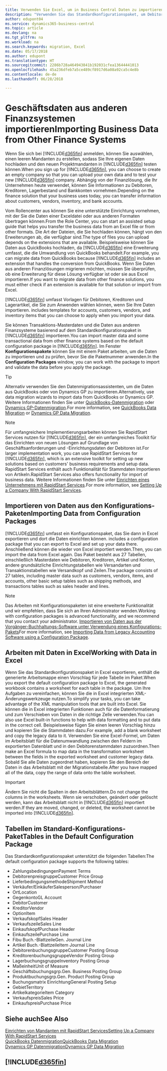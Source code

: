 ```yaml
---
title: Verwenden Sie Excel, um in Business Central Daten zu importieren | Microsoft Docs
description: "Verwenden Sie das Standardkonfigurationspaket, um Debitorendaten in Excel hinzuzufügen und Daten nach Business Central zu importieren."
author: edupont04
ms.service: dynamics365-business-central
ms.topic: article
ms.devlang: na
ms.tgt_pltfrm: na
ms.workload: na
ms.search.keywords: migration, Excel
ms.date: 05/17/2018
ms.author: edupont
ms.translationtype: HT
ms.sourcegitcommit: 2286b728a464943841b192031cfea13644441013
ms.openlocfilehash: 45a236dfeb7a5ce489cf8917d6a08a92ca5c4e8b
ms.contentlocale: de-de
ms.lasthandoff: 06/28/2018

---
```

# <a name="importing-business-data-from-other-finance-systems"></a><span data-ttu-id="07304-103">Geschäftsdaten aus anderen Finanzsystemen importieren</span><span class="sxs-lookup"><span data-stu-id="07304-103">Importing Business Data from Other Finance Systems</span></span>
<span data-ttu-id="07304-104">Wenn Sie sich bei [!INCLUDE[d365fin](includes/d365fin_md.md)] anmelden, können Sie auswählen, einen leeren Mandanten zu erstellen, sodass Sie Ihre eigenen Daten hochladen und den neuen Projektmandanten in [!INCLUDE[d365fin](includes/d365fin_md.md)] testen können.</span><span class="sxs-lookup"><span data-stu-id="07304-104">When you sign up for [!INCLUDE[d365fin](includes/d365fin_md.md)], you can choose to create an empty company so that you can upload your own data and to test your new [!INCLUDE[d365fin](includes/d365fin_md.md)] company.</span></span> <span data-ttu-id="07304-105">Abhängig von der Finanzlösung, die Ihr Unternehmen heute verwendet, können Sie Informationen zu Debitoren, Kreditoren, Lagerbestand und Bankkonten vornehmen.</span><span class="sxs-lookup"><span data-stu-id="07304-105">Depending on the finance solution that your business uses today, you can transfer information about customers, vendors, inventory, and bank accounts.</span></span>  

<span data-ttu-id="07304-106">Vom Rollencenter aus können Sie eine unterstützte Einrichtung vornehmen, mit der Sie die Daten einer Exceldatei oder aus anderen Formaten übertragen können.</span><span class="sxs-lookup"><span data-stu-id="07304-106">From the Role Center, you can start an assisted setup guide that helps you transfer the business data from an Excel file or from other formats.</span></span> <span data-ttu-id="07304-107">Die Art der Dateien, die Sie hochladen können, hängt von den Erweiterungen ab, die verfügbar sind.</span><span class="sxs-lookup"><span data-stu-id="07304-107">The type of files you can upload depends on the extensions that are available.</span></span> <span data-ttu-id="07304-108">Beispielsweise können Sie Daten aus QuickBooks hochladen, da [!INCLUDE[d365fin](includes/d365fin_md.md)] eine Erweiterung umfasst, die die Umwandlung von QuickBooks behandelt.</span><span class="sxs-lookup"><span data-stu-id="07304-108">For example, you can migrate data from QuickBooks because [!INCLUDE[d365fin](includes/d365fin_md.md)] includes an extension that handles the conversion from QuickBooks.</span></span> <span data-ttu-id="07304-109">Wenn Sie Daten aus anderen Finanzlösungen migrieren möchten, müssen Sie überprüfen, ob eine Erweiterung für diese Lösung verfügbar ist oder sie aus Excel importieren.</span><span class="sxs-lookup"><span data-stu-id="07304-109">If you want to migrate data from other finance solutions, you must either check if an extension is available for that solution or import from Excel.</span></span>  

[!INCLUDE[d365fin](includes/d365fin_md.md)]<span data-ttu-id="07304-110"> umfasst Vorlagen für Debitoren, Kreditoren und Lagerartikel, die Sie zum Anwenden wählen können, wenn Sie Ihre Daten importieren.</span><span class="sxs-lookup"><span data-stu-id="07304-110"> includes templates for accounts, customers, vendors, and inventory items that you can choose to apply when you import your data.</span></span>

<span data-ttu-id="07304-111">Sie können Transaktions-Masterdaten und die Daten aus anderen Finanzsysteme basierend auf dem Standardkonfigurationspaket in [!INCLUDE[d365fin](includes/d365fin_md.md)] importieren.</span><span class="sxs-lookup"><span data-stu-id="07304-111">You can import master data and some transactional data from other finance systems based on the default configuration package in [!INCLUDE[d365fin](includes/d365fin_md.md)].</span></span> <span data-ttu-id="07304-112">Im Fenster **Konfigurationspakete** können Sie mit einem Paket arbeiten, um die Daten zu importieren und zu prüfen, bevor Sie die Paketnummer anwenden.</span><span class="sxs-lookup"><span data-stu-id="07304-112">In the **Configuration Packages** window, you can work with the package to import and validate the data before you apply the package.</span></span>  

> [!TIP]  
> <span data-ttu-id="07304-113">Alternativ verwenden Sie den Datenmigrationsassistenten, um die Daten aus QuickBooks oder von Dynamics GP zu importieren.</span><span class="sxs-lookup"><span data-stu-id="07304-113">Alternatively, use data migration wizards to import data from QuickBooks or Dynamics GP.</span></span> <span data-ttu-id="07304-114">Weitere Informationen finden Sie unter [QuickBooks-Datenmigration](ui-extensions-quickbooks-data-migration.md) oder [Dynamics GP-Datenmigration](ui-extensions-dynamicsgp-data-migration.md).</span><span class="sxs-lookup"><span data-stu-id="07304-114">For more information, see [QuickBooks Data Migration](ui-extensions-quickbooks-data-migration.md) or [Dynamics GP Data Migration](ui-extensions-dynamicsgp-data-migration.md).</span></span>

> [!NOTE]  
> <span data-ttu-id="07304-115">Für umfangreichere Implementierungsarbeiten können Sie RapidStart Services nutzen für [!INCLUDE[d365fin](includes/d365fin_md.md)], der ein umfangreiches Toolkit für das Einrichten von neuen Lösungen auf Grundlage von Geschäftsanforderungen und -Einrichtungsdaten der Debitoren ist.</span><span class="sxs-lookup"><span data-stu-id="07304-115">For larger implementation work, you can use RapidStart Services for [!INCLUDE[d365fin](includes/d365fin_md.md)], which is an extensive toolkit for setting up new solutions based on customers' business requirements and setup data.</span></span> <span data-ttu-id="07304-116">RapidStart Services enthält auch Funktionalität für Stammdaten Importieren von Artikeln.</span><span class="sxs-lookup"><span data-stu-id="07304-116">RapidStart Services also offers functionality for import of business data.</span></span> <span data-ttu-id="07304-117">Weitere Informationen finden Sie unter [Einrichten eines Unternehmens mit RapidStart Services](admin-set-up-a-company-with-rapidstart.md).</span><span class="sxs-lookup"><span data-stu-id="07304-117">For more information, see [Setting Up a Company With RapidStart Services](admin-set-up-a-company-with-rapidstart.md).</span></span>

## <a name="importing-data-from-configuration-packages"></a><span data-ttu-id="07304-118">Importieren von Daten aus den Konfigurations-Paketen</span><span class="sxs-lookup"><span data-stu-id="07304-118">Importing Data from Configuration Packages</span></span>
[!INCLUDE[d365fin](includes/d365fin_md.md)]<span data-ttu-id="07304-119"> umfasst ein Konfigurationspaket, das Sie dann in Excel exportieren und dort die Daten einrichten können.</span><span class="sxs-lookup"><span data-stu-id="07304-119"> includes a configuration package that you can export to Excel and set up your data there.</span></span> <span data-ttu-id="07304-120">Anschließend können die wieder von Excel importiert werden.</span><span class="sxs-lookup"><span data-stu-id="07304-120">Then, you can import the data from Excel again.</span></span> <span data-ttu-id="07304-121">Das Paket besteht aus 27 Tabellen, einschließlich Masterdaten wie Debitoren, Kreditoren, Artikel und Konten, andere grundsätzliche Einrichtungstabellen wie Versandarten und Transaktionstabellen wie Versandkopf und Zeilen.</span><span class="sxs-lookup"><span data-stu-id="07304-121">The package consists of 27 tables, including master data such as customers, vendors, items, and accounts, other basic setup tables such as shipping methods, and transactions tables such as sales header and lines.</span></span>  

> [!NOTE]  
>   <span data-ttu-id="07304-122">Das Arbeiten mit Konfigurationspaketen ist eine erweiterte Funktionalität und wir empfehlen, dass Sie sich an Ihren Administrator wenden.</span><span class="sxs-lookup"><span data-stu-id="07304-122">Working with configuration packages is advanced functionality, and we recommend that you contact your administrator.</span></span> <span data-ttu-id="07304-123">[Importieren von Daten aus der Vorgänger-Buchhaltungs-Software unter Verwendung eines Konfigurations-Pakets](across-import-data-configuration-packages.md)</span><span class="sxs-lookup"><span data-stu-id="07304-123">For more information, see [Importing Data from Legacy Accounting Software using a Configuration Package](across-import-data-configuration-packages.md).</span></span>

## <a name="working-with-data-in-excel"></a><span data-ttu-id="07304-124">Arbeiten mit Daten in Excel</span><span class="sxs-lookup"><span data-stu-id="07304-124">Working with Data in Excel</span></span>
<span data-ttu-id="07304-125">Wenn Sie das Standardkonfigurationspaket in Excel exportieren, enthält die generierte Arbeitsmappe einen Vorschlag für jede Tabelle im Paket.</span><span class="sxs-lookup"><span data-stu-id="07304-125">When you export the default configuration package to Excel, the generated workbook contains a worksheet for each table in the package.</span></span> <span data-ttu-id="07304-126">Um Ihre Aufgaben zu vereinfachen, können Sie die in Excel integrierten XML-Änderungswerkzeuge nutzen.</span><span class="sxs-lookup"><span data-stu-id="07304-126">To simplify your tasks, you can take advantage of the XML manipulation tools that are built into Excel.</span></span> <span data-ttu-id="07304-127">Sie können die in Excel integrierten Funktionen auch für die Datenformatierung und zum Verschieben von Daten in die richtige Zelle verwenden.</span><span class="sxs-lookup"><span data-stu-id="07304-127">You can also use Excel built-in functions to help with data formatting and to put data in the correct cell.</span></span> <span data-ttu-id="07304-128">Beispielsweise fügen Sie einen leeren Vorschlag hinzu und kopieren Sie die Stammdaten dazu.</span><span class="sxs-lookup"><span data-stu-id="07304-128">For example, add a blank worksheet and copy the legacy data to it.</span></span> <span data-ttu-id="07304-129">Verwenden Sie eine Excel-Formel, um Daten im Arbeitsblatt für die Datenumwandlung zwischen den Feldern im exportierten Datenblatt und in den Debitorenstammdaten zuzuordnen.</span><span class="sxs-lookup"><span data-stu-id="07304-129">Then make an Excel formula to map data in the transformation worksheet between the fields in the exported worksheet and customer legacy data.</span></span> <span data-ttu-id="07304-130">Sobald Sie alle Daten zugeordnet haben, kopieren Sie den Bereich der Daten in das Arbeitsblatt mit der Migrationstabelle.</span><span class="sxs-lookup"><span data-stu-id="07304-130">After you have mapped all of the data, copy the range of data onto the table worksheet.</span></span>  

> [!IMPORTANT]  
>  <span data-ttu-id="07304-131">Ändern Sie nicht die Spalten in den Arbeitsblättern.</span><span class="sxs-lookup"><span data-stu-id="07304-131">Do not change the columns in the worksheets.</span></span> <span data-ttu-id="07304-132">Wenn sie verschoben, geändert oder gelöscht werden, kann das Arbeitsblatt nicht in [!INCLUDE[d365fin](includes/d365fin_md.md)] importiert werden.</span><span class="sxs-lookup"><span data-stu-id="07304-132">If they are moved, changed, or deleted, the worksheet cannot be imported into [!INCLUDE[d365fin](includes/d365fin_md.md)].</span></span>

## <a name="tables-in-the-default-configuration-package"></a><span data-ttu-id="07304-133">Tabellen im Standard-Konfigurations-Paket</span><span class="sxs-lookup"><span data-stu-id="07304-133">Tables in the Default Configuration Package</span></span>
<span data-ttu-id="07304-134">Das Standardkonfigurationspaket unterstützt die folgenden Tabellen:</span><span class="sxs-lookup"><span data-stu-id="07304-134">The default configuration package supports the following tables:</span></span>

-   <span data-ttu-id="07304-135">Zahlungsbedingungen</span><span class="sxs-lookup"><span data-stu-id="07304-135">Payment Terms</span></span>
-   <span data-ttu-id="07304-136">Debitorenpreisgruppe</span><span class="sxs-lookup"><span data-stu-id="07304-136">Customer Price Group</span></span>
-   <span data-ttu-id="07304-137">Lieferbedingungsmethode</span><span class="sxs-lookup"><span data-stu-id="07304-137">Shipment Method</span></span>
-   <span data-ttu-id="07304-138">Verkäufer/Einkäufer</span><span class="sxs-lookup"><span data-stu-id="07304-138">Salesperson/Purchaser</span></span>
-   <span data-ttu-id="07304-139">Ort</span><span class="sxs-lookup"><span data-stu-id="07304-139">Location</span></span>
-   <span data-ttu-id="07304-140">Gegenkonto</span><span class="sxs-lookup"><span data-stu-id="07304-140">GL Account</span></span>
-   <span data-ttu-id="07304-141">Debitor</span><span class="sxs-lookup"><span data-stu-id="07304-141">Customer</span></span>
-   <span data-ttu-id="07304-142">Kreditor</span><span class="sxs-lookup"><span data-stu-id="07304-142">Vendor</span></span>
-   <span data-ttu-id="07304-143">Option</span><span class="sxs-lookup"><span data-stu-id="07304-143">Item</span></span>
-   <span data-ttu-id="07304-144">Verkaufskopf</span><span class="sxs-lookup"><span data-stu-id="07304-144">Sales Header</span></span>
-   <span data-ttu-id="07304-145">Verkaufszeile</span><span class="sxs-lookup"><span data-stu-id="07304-145">Sales Line</span></span>
-   <span data-ttu-id="07304-146">Einkaufskopf</span><span class="sxs-lookup"><span data-stu-id="07304-146">Purchase Header</span></span>
-   <span data-ttu-id="07304-147">Einkaufszeile</span><span class="sxs-lookup"><span data-stu-id="07304-147">Purchase Line</span></span>
-   <span data-ttu-id="07304-148">Fibu Buch.-Blattzeile</span><span class="sxs-lookup"><span data-stu-id="07304-148">Gen. Journal Line</span></span>
-   <span data-ttu-id="07304-149">Artikel Buch.-Blattzeile</span><span class="sxs-lookup"><span data-stu-id="07304-149">Item Journal Line</span></span>
-   <span data-ttu-id="07304-150">Debitorenbuchungsgruppe</span><span class="sxs-lookup"><span data-stu-id="07304-150">Customer Posting Group</span></span>
-   <span data-ttu-id="07304-151">Kreditorenbuchungsgruppe</span><span class="sxs-lookup"><span data-stu-id="07304-151">Vendor Posting Group</span></span>
-   <span data-ttu-id="07304-152">Lagerbuchungsgruppe</span><span class="sxs-lookup"><span data-stu-id="07304-152">Inventory Posting Group</span></span>
-   <span data-ttu-id="07304-153">Maßeinheit</span><span class="sxs-lookup"><span data-stu-id="07304-153">Unit of Measure</span></span>
-   <span data-ttu-id="07304-154">Geschäftsbuchungsgrp.</span><span class="sxs-lookup"><span data-stu-id="07304-154">Gen. Business Posting Group</span></span>
-   <span data-ttu-id="07304-155">Produktbuchungsgrp.</span><span class="sxs-lookup"><span data-stu-id="07304-155">Gen. Product Posting Group</span></span>
-   <span data-ttu-id="07304-156">Buchungsmatrix Einrichtung</span><span class="sxs-lookup"><span data-stu-id="07304-156">General Posting Setup</span></span>
-   <span data-ttu-id="07304-157">Gebiet</span><span class="sxs-lookup"><span data-stu-id="07304-157">Territory</span></span>
-   <span data-ttu-id="07304-158">Artikelkategorie</span><span class="sxs-lookup"><span data-stu-id="07304-158">Item Category</span></span>
-   <span data-ttu-id="07304-159">Verkaufspreis</span><span class="sxs-lookup"><span data-stu-id="07304-159">Sales Price</span></span>
-   <span data-ttu-id="07304-160">Einkaufspreis</span><span class="sxs-lookup"><span data-stu-id="07304-160">Purchase Price</span></span>

## <a name="see-also"></a><span data-ttu-id="07304-161">Siehe auch</span><span class="sxs-lookup"><span data-stu-id="07304-161">See Also</span></span>
[<span data-ttu-id="07304-162">Einrichten von Mandanten mit RapidStart Services</span><span class="sxs-lookup"><span data-stu-id="07304-162">Setting Up a Company With RapidStart Services</span></span>](admin-set-up-a-company-with-rapidstart.md)  
[<span data-ttu-id="07304-163">QuickBooks Datenmigration</span><span class="sxs-lookup"><span data-stu-id="07304-163">QuickBooks Data Migration</span></span>](ui-extensions-quickbooks-data-migration.md)  
[<span data-ttu-id="07304-164">Dynamics GP Datenmigration</span><span class="sxs-lookup"><span data-stu-id="07304-164">Dynamics GP Data Migration</span></span>](ui-extensions-dynamicsgp-data-migration.md)  

## [!INCLUDE[d365fin](includes/free_trial_md.md)]  
 

